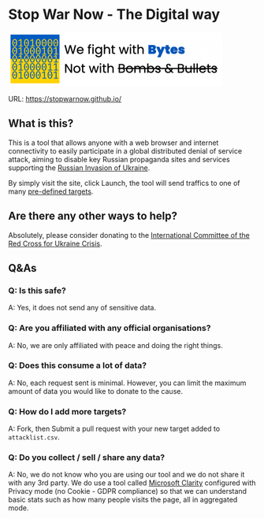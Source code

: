 # Stop War Now - The Digital way

<a href="https://stopwarnow.github.io/">
<img src="doc/banner.png" width="435">
</a>

URL: https://stopwarnow.github.io/

## What is this?

This is a tool that allows anyone with a web browser and internet connectivity to easily participate in a global distributed denial of service attack, aiming to disable key Russian propaganda sites and services supporting the [Russian Invasion of Ukraine](https://en.wikipedia.org/wiki/Russo-Ukrainian_War).

By simply visit the site, click Launch, the tool will send traffics to one of many [pre-defined targets](./attacklist.csv).


## Are there any other ways to help?

Absolutely, please consider donating to the [International Committee of the Red Cross for Ukraine Crisis](https://www.icrc.org/en/donate/ukraine).

## Q&As

### Q: Is this safe?
A: Yes, it does not send any of sensitive data.

### Q: Are you affiliated with any official organisations?
A: No, we are only affiliated with peace and doing the right things.

### Q: Does this consume a lot of data?
A: No, each request sent is minimal. However, you can limit the maximum amount of data you would like to donate to the cause.

### Q: How do I add more targets?
A: Fork, then Submit a pull request with your new target added to `attacklist.csv`.

### Q: Do you collect / sell / share any data?
A: No, we do not know who you are using our tool and we do not share it with any 3rd party.
We do use a tool called [Microsoft Clarity](https://clarity.microsoft.com/) configured with Privacy mode (no Cookie - GDPR compliance) so that we can understand basic stats such as how many people visits the page, all in aggregated mode.

